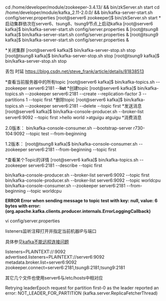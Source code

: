 cd /home/developer/module/zookeeper-3.4.13/ && bin/zkServer.sh start
cd /home/developer/module/kafka_2.11-2.0.0/ && bin/kafka-server-start.sh config/server.properties
[root@server6 zookeeper]$ bin/zkServer.sh start
*启动集群依次在server6、tsung8、tsung9节点上启动kafka
[root@server6 kafka]$ bin/kafka-server-start.sh config/server.properties &
[root@tsung8 kafka]$ bin/kafka-server-start.sh config/server.properties &
[root@tsung9 kafka]$ bin/kafka-server-start.sh config/server.properties &

*关闭集群
[root@server6 kafka]$ bin/kafka-server-stop.sh stop
[root@tsung8 kafka]$ bin/kafka-server-stop.sh stop
[root@tsung9 kafka]$ bin/kafka-server-stop.sh stop

丢包 时延
https://blog.csdn.net/steve_frank/article/details/81838513

*查看当前服务器中的所有topic 
[root@server6 kafka]$ bin/kafka-topics.sh --zookeeper server6:2181 --**list** 
*创建topic
[root@server6 kafka]$ bin/kafka-topics.sh --zookeeper server6:2181 --create --replication-factor 3 --partitions 1 --topic first 
*删除topic
[root@server6 kafka]$ bin/kafka-topics.sh --zookeeper server6:2181 --delete --topic first
*发送消息
[root@server6 kafka]$ bin/kafka-console-producer.sh --broker-list server6:9092 --topic first
\>hello world
\>atguigu  atguigu
*消费消息

2.0版本：
bin/kafka-console-consumer.sh --bootstrap-server r730-104:9092 --topic test --from-beginning

1.2版本：
[root@tsung8 kafka]$ bin/kafka-console-consumer.sh --zookeeper server6:2181 --from-beginning --topic first

*查看某个Topic的详情
[root@server6 kafka]$ bin/kafka-topics.sh --zookeeper server6:2181 --describe --topic first 

bin/kafka-console-producer.sh --broker-list server6:9092 --topic first
bin/kafka-console-producer.sh --broker-list server6:9092 --topic worldcpu
bin/kafka-console-consumer.sh --zookeeper server6:2181 --from-beginning --topic worldcpu

**ERROR Error when sending message to topic test with key: null, value: 6 bytes with error: (org.apache.kafka.clients.producer.internals.ErrorLoggingCallback)** 

vi config/server.properties

listeners监听注释打开并指定当前机器IP与端口

具体参见[kafka不能远程连接问题](http://onwise.xyz/2017/06/14/kafka%E4%B8%8D%E8%83%BD%E8%BF%9C%E7%A8%8B%E8%BF%9E%E6%8E%A5%E9%97%AE%E9%A2%98/)

listeners=PLAINTEXT://:9092
advertised.listeners=PLAINTEXT://server6:9092
metadata.broker.list=server6:9092
zookeeper.connect=server6:2181,tsung8:2181,tsung9:2181

其它几个文件也使用server6与/etc/hosts中相对应

Retrying leaderEpoch request for partition first-0 as the leader reported an error: NOT_LEADER_FOR_PARTITION (kafka.server.ReplicaFetcherThread)